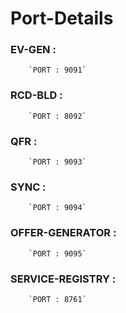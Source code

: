 # Port-Details 

### EV-GEN : 
        `PORT : 9091`

### RCD-BLD :
        `PORT : 8092`

### QFR :
        `PORT : 9093`

### SYNC :
        `PORT : 9094`

### OFFER-GENERATOR : 
        `PORT : 9095`

### SERVICE-REGISTRY :
        `PORT : 8761`
